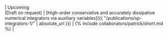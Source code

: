 | Upcoming <br> (Draft on request) | [High-order conservative and accurately dissipative numerical integrators via auxiliary variables]({{ "/publications/sp-integrators-1/" | absolute_url }}) | {% include collaborators/patrick/short.md %} |